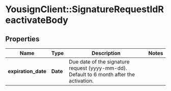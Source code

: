 # YousignClient::SignatureRequestIdReactivateBody

## Properties
Name | Type | Description | Notes
------------ | ------------- | ------------- | -------------
**expiration_date** | **Date** | Due date of the signature request (yyyy-mm-dd). Default to 6 month after the activation. | 

